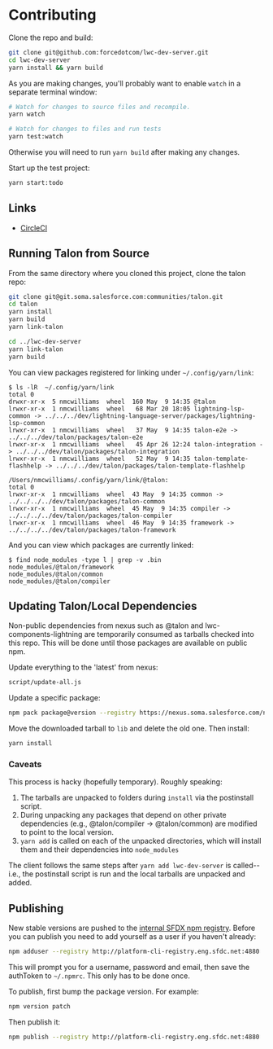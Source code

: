 # Contributing

Clone the repo and build:
```sh
git clone git@github.com:forcedotcom/lwc-dev-server.git
cd lwc-dev-server
yarn install && yarn build
```

As you are making changes, you'll probably want to enable `watch` in a separate terminal window:

```sh
# Watch for changes to source files and recompile.
yarn watch

# Watch for changes to files and run tests
yarn test:watch
```
Otherwise you will need to run `yarn build` after making any changes.

Start up the test project:

```sh
yarn start:todo
```

## Links

- [CircleCI](https://circleci.com/gh/forcedotcom)

## Running Talon from Source

From the same directory where you cloned this project, clone the talon repo:

```sh
git clone git@git.soma.salesforce.com:communities/talon.git
cd talon
yarn install
yarn build
yarn link-talon

cd ../lwc-dev-server
yarn link-talon
yarn build
```

You can view packages registered for linking under `~/.config/yarn/link`:

```console
$ ls -lR  ~/.config/yarn/link
total 0
drwxr-xr-x  5 nmcwilliams  wheel  160 May  9 14:35 @talon
lrwxr-xr-x  1 nmcwilliams  wheel   68 Mar 20 18:05 lightning-lsp-common -> ../../../dev/lightning-language-server/packages/lightning-lsp-common
lrwxr-xr-x  1 nmcwilliams  wheel   37 May  9 14:35 talon-e2e -> ../../../dev/talon/packages/talon-e2e
lrwxr-xr-x  1 nmcwilliams  wheel   45 Apr 26 12:24 talon-integration -> ../../../dev/talon/packages/talon-integration
lrwxr-xr-x  1 nmcwilliams  wheel   52 May  9 14:35 talon-template-flashhelp -> ../../../dev/talon/packages/talon-template-flashhelp

/Users/nmcwilliams/.config/yarn/link/@talon:
total 0
lrwxr-xr-x  1 nmcwilliams  wheel  43 May  9 14:35 common -> ../../../../dev/talon/packages/talon-common
lrwxr-xr-x  1 nmcwilliams  wheel  45 May  9 14:35 compiler -> ../../../../dev/talon/packages/talon-compiler
lrwxr-xr-x  1 nmcwilliams  wheel  46 May  9 14:35 framework -> ../../../../dev/talon/packages/talon-framework
```

And you can view which packages are currently linked:

```console
$ find node_modules -type l | grep -v .bin
node_modules/@talon/framework
node_modules/@talon/common
node_modules/@talon/compiler
```

## Updating Talon/Local Dependencies

Non-public dependencies from nexus such as @talon and lwc-components-lightning are temporarily consumed as tarballs checked into this repo. This will be done until those packages are available on public npm.

Update everything to the 'latest' from nexus:

```sh
script/update-all.js
```

Update a specific package:

```sh
npm pack package@version --registry https://nexus.soma.salesforce.com/nexus/content/groups/npm-all/
```

Move the downloaded tarball to `lib` and delete the old one. Then install:

```sh
yarn install
```

### Caveats

This process is hacky (hopefully temporary). Roughly speaking:

1. The tarballs are unpacked to folders during `install` via the postinstall script.
2. During unpacking any packages that depend on other private dependencies (e.g., @talon/compiler -> @talon/common) are modified to point to the local version.
3. `yarn add` is called on each of the unpacked directories, which will install them and their dependencies into `node_modules` 

The client follows the same steps after `yarn add lwc-dev-server` is called-- i.e., the postinstall script is run and the local tarballs are unpacked and added.

## Publishing

New stable versions are pushed to the [internal SFDX npm registry](http://platform-cli-registry.eng.sfdc.net:4880/#/). Before you can publish you need to add yourself as a user if you haven't already:

```sh
npm adduser --registry http://platform-cli-registry.eng.sfdc.net:4880
```

This will prompt you for a username, password and email, then save the authToken to `~/.npmrc`. This only has to be done once.

To publish, first bump the package version. For example: 

```sh
npm version patch
```

Then publish it:
```sh
npm publish --registry http://platform-cli-registry.eng.sfdc.net:4880
```
